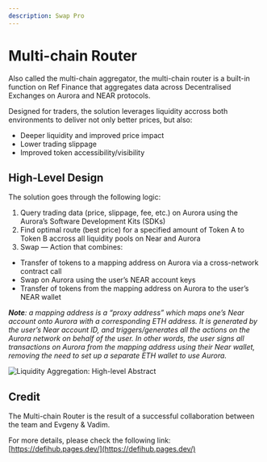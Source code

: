 ```yaml
---
description: Swap Pro
---
```


# Multi-chain Router

Also called the multi-chain aggregator, the multi-chain router is a built-in function on Ref Finance that aggregates data across Decentralised Exchanges on Aurora and NEAR protocols.&#x20;

Designed for traders, the solution leverages liquidity accross both environments to deliver not only better prices, but also:

* Deeper liquidity and improved price impact
* Lower trading slippage
* Improved token accessibility/visibility

## High-Level Design

The solution goes through the following logic:

1. Query trading data (price, slippage, fee, etc.) on Aurora using the Aurora’s Software Development Kits (SDKs)
2. Find optimal route (best price) for a specified amount of Token A to Token B accross all liquidity pools on Near and Aurora
3. Swap — Action that combines:

* Transfer of tokens to a mapping address on Aurora via a cross-network contract call
* Swap on Aurora using the user’s NEAR account keys
* Transfer of tokens from the mapping address on Aurora to the user’s NEAR wallet

_**Note**: a mapping address is a “proxy address” which maps one’s Near account onto Aurora with a corresponding ETH address. It is generated by the user’s Near account ID, and triggers/generates all the actions on the Aurora network on behalf of the user. In other words, the user signs all transactions on Aurora from the mapping address using their Near wallet, removing the need to set up a separate ETH wallet to use Aurora._

![Liquidity Aggregation: High-level Abstract](../../.gitbook/assets/11\_wOi\_lcOECr2pp18V1n-g.jpeg)

## Credit <a href="#e0ae" id="e0ae"></a>

The Multi-chain Router is the result of a successful collaboration between the team and Evgeny & Vadim.

For more details, please check the following link: [https://defihub.pages.dev/](https://defihub.pages.dev/)

